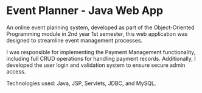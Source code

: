 # Event Planner - Java Web App

An online event planning system, developed as part of the Object-Oriented Programming module in 2nd year 1st semester, this web application was designed to streamline event management processes.

I was responsible for implementing the Payment Management functionality, including full CRUD operations for handling payment records. Additionally, I developed the user login and validation system to ensure secure admin access.

Technologies used: Java, JSP, Servlets, JDBC, and MySQL.

